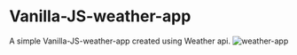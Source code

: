 # Vanilla-JS-weather-app
A simple Vanilla-JS-weather-app created using Weather api.
 ![weather-app](https://user-images.githubusercontent.com/79761277/148684894-69cab768-bb9d-49f7-85a4-37b882cef4c5.png)
